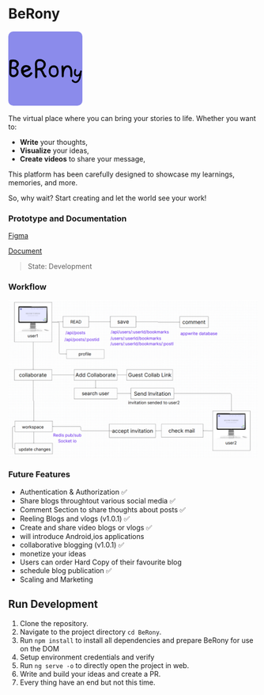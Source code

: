 # BeRony
<img src="src/assets/img/logo.png" alt="logo" width="150" style="border-radius: 10px;"/>


The virtual place where you can bring your stories to life. Whether you want to:

- **Write** your thoughts,
- **Visualize** your ideas,
- **Create videos** to share your message,

This platform has been carefully designed to showcase my learnings, memories, and more. 

So, why wait? Start creating and let the world see your work!

### Prototype and Documentation

[Figma](https://www.figma.com/design/MdKE4cZHqWNX5EfF0TskaQ/BeRony?node-id=0-1&t=NDjcIEaqz540ignf-1)

[Document](https://docs.google.com/document/d/1r846Ox72KJ1shtKyNrlCZoLMeOUpct84T4AcEgT5aqE/edit?usp=sharing)

> State: Development

### Workflow
![alt text](<Screenshot from 2024-11-17 16-40-34.png>)

### Future Features
- Authentication & Authorization ✅
- Share blogs throughtout various social media ✅
- Comment Section to share thoughts about posts ✅
- Reeling Blogs and vlogs (v1.0.1) ✅
- Create and share video blogs or vlogs ✅
- will introduce Android,ios applications 
- collaborative blogging (v1.0.1) ✅
- monetize your ideas
- Users can order Hard Copy of their favourite blog
- schedule blog publication ✅ 
- Scaling and Marketing

## Run Development 
1)  Clone the repository.
2)  Navigate to the project directory `cd BeRony`.
3)  Run `npm install` to install all dependencies and prepare BeRony for use on the DOM
4) Setup environment credentials and verify
5) Run `ng serve -o` to directly open the project in web.
6) Write and build your ideas and create a PR.
7) Every thing have an end but not this time.
